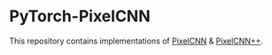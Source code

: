 # PyTorch-PixelCNN
This repository contains implementations of [PixelCNN](https://arxiv.org/abs/1606.05328)
& [PixelCNN++](https://arxiv.org/abs/1606.05328).

